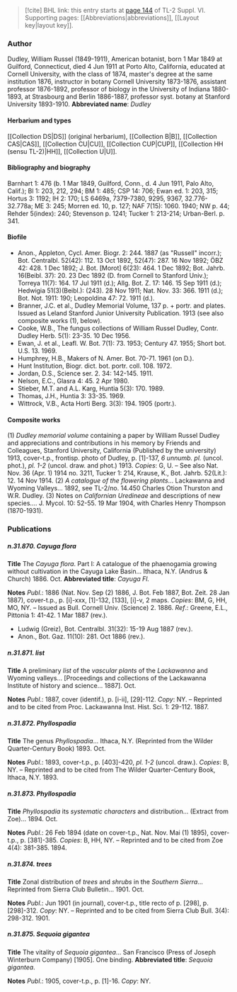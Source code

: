 > [!cite] BHL link: this entry starts at [page 144](https://www.biodiversitylibrary.org/page/33260132) of TL-2 Suppl. VI.
> Supporting pages: [[Abbreviations|abbreviations]], [[Layout key|layout key]].

### Author

Dudley, William Russel (1849-1911), American botanist, born 1 Mar 1849 at Guilford, Connecticut, died 4 Jun 1911 at Porto Alto, California, educated at Cornell University, with the class of 1874, master's degree at the same institution 1876, instructor in botany Cornell University 1873-1876, assistant professor 1876-1892, professor of biology in the University of Indiana 1880-1893, at Strasbourg and Berlin 1886-1887, professor syst. botany at Stanford University 1893-1910. 
**Abbreviated name**: *Dudley*

#### Herbarium and types

[[Collection DS|DS]] (original herbarium), [[Collection B|B]], [[Collection CAS|CAS]], [[Collection CU|CU]], [[Collection CUP|CUP]], [[Collection HH (sensu TL-2)|HH]], [[Collection U|U]].

#### Bibliography and biography

Barnhart 1: 476 (b. 1 Mar 1849, Guilford, Conn., d. 4 Jun 1911, Palo Alto, Calif.); Bl 1: 203, 212, 294; BM 1: 485; CSP 14: 706; Ewan ed. 1: 203, 315; Hortus 3: 1192; IH 2: 170; LS 6469a, 7379-7380, 9295, 9367, 32.776-32.778a; ME 3: 245; Morren ed. 10, p. 127; NAF 7(15): 1060. 1940; NW p. 44; Rehder 5(index): 240; Stevenson p. 1241; Tucker 1: 213-214; Urban-Berl. p. 341.

#### Biofile

- Anon., Appleton, Cycl. Amer. Biogr. 2: 244. 1887 (as "Russell" incorr.); Bot. Centralbl. 52(42): 112. 13 Oct 1892, 52(47): 287. 16 Nov 1892; ÖBZ 42: 428. 1 Dec 1892; J. Bot. \[Morot\] 6(23): 464. 1 Dec 1892; Bot. Jahrb. 16(Beibl. 37): 20. 23 Dec 1892 (D. from Cornell to Stanford Univ.); Torreya 11(7): 164. 17 Jul 1911 (d.); Allg. Bot. Z. 17: 146. 15 Sep 1911 (d.); Hedwigia 51(3)(Beibl.): (243). 28 Nov 1911; Nat. Nov. 33: 366. 1911 (d.); Bot. Not. 1911: 190; Leopoldina 47: 72. 1911 (d.).
- Branner, J.C. et al., Dudley Memorial Volume, 137 p. + portr. and plates. Issued as Leland Stanford Junior University Publication. 1913 (see also composite works (1), below).
- Cooke, W.B., The fungus collections of William Russel Dudley, Contr. Dudley Herb. 5(1): 23-35. 10 Dec 1956.
- Ewan, J. et al., Leafl. W. Bot. 7(1): 73. 1953; Century 47. 1955; Short bot. U.S. 13. 1969.
- Humphrey, H.B., Makers of N. Amer. Bot. 70-71. 1961 (on D.).
- Hunt Institution, Biogr. dict. bot. portr. coll. 108. 1972.
- Jordan, D.S., Science ser. 2. 34: 142-145. 1911.
- Nelson, E.C., Glasra 4: 45. 2 Apr 1980.
- Stieber, M.T. and A.L. Karg, Huntia 5(3): 170. 1989.
- Thomas, J.H., Huntia 3: 33-35. 1969.
- Wittrock, V.B., Acta Horti Berg. 3(3): 194. 1905 (portr.).

#### Composite works

(1) *Dudley memorial volume* containing a paper by William Russel Dudley and appreciations and contributions in his memory by Friends and Colleagues, Stanford University, California (Published by the university) 1913, cover-t.p., frontisp. photo of Dudley, p. \[1\]-137, *6 unnumb. pl.* (uncol. phot.), *pl. 1-2* (uncol. draw. and phot.) 1913. *Copies*: G, U. – See also Nat. Nov. 36 (Apr. 1) 1914 no. 3211, Tucker 1: 214, Krause, K., Bot. Jahrb. 52(Lit.): 12. 14 Nov 1914.
(2) *A catalogue of the flowering plants*... Lackawanna and Wyoming Valleys... 1892, see TL-2/no. 14.450 Charles Otion Thurston and W.R. Dudley.
(3) Notes on *Californian Uredineae* and descriptions of new species.... J. Mycol. 10: 52-55. 19 Mar 1904, with Charles Henry Thompson (1870-1931).

### Publications

##### n.31.870. Cayuga flora

**Title**
The *Cayuga flora*. Part I: A catalogue of the phaenogamia growing without cultivation in the Cayuga Lake Basin... Ithaca, N.Y. (Andrus & Church) 1886. Oct.
**Abbreviated title**: *Cayuga Fl.*

**Notes**
*Publ*.: 1886 (Nat. Nov. Sep (2) 1886, J. Bot. Feb 1887, Bot. Zeit. 28 Jan 1887), cover-t.p., p. \[i\]-xxx, \[1\]-132, \[133\], \[i\]-v, 2 maps. *Copies*: BM, G, HH, MO, NY. – Issued as Bull. Cornell Univ. (Science) 2. 1886.
*Ref*.: Greene, E.L., Pittonia 1: 41-42. 1 Mar 1887 (rev.).
- Ludwig (Greiz), Bot. Centralbl. 31(32): 15-19 Aug 1887 (rev.).
- Anon., Bot. Gaz. 11(10): 281. Oct 1886 (rev.).

##### n.31.871. list

**Title**
A preliminary *list* of the *vascular plants* of the *Lackawanna* and Wyoming valleys... \[Proceedings and collections of the Lackawanna Institute of history and science... 1887\]. Oct.

**Notes**
*Publ*.: 1887, cover (identif.), p. \[i-ii\], \[29\]-112. *Copy*: NY. – Reprinted and to be cited from Proc. Lackawanna Inst. Hist. Sci. 1: 29-112. 1887.

##### n.31.872. Phyllospadia

**Title**
The genus *Phyllospadia*... Ithaca, N.Y. (Reprinted from the Wilder Quarter-Century Book) 1893. Oct.

**Notes**
*Publ*.: 1893, cover-t.p., p. \[403\]-420, *pl. 1-2* (uncol. draw.). *Copies*: B, NY. – Reprinted and to be cited from The Wilder Quarter-Century Book, Ithaca, N.Y. 1893.

##### n.31.873. Phyllospadia

**Title**
*Phyllospadia* its *systematic characters* and distribution... (Extract from Zoe)... 1894. Oct.

**Notes**
*Publ*.: 26 Feb 1894 (date on cover-t.p., Nat. Nov. Mai (1) 1895), cover-t.p., p. \[381\]-385.
*Copies*: B, HH, NY. – Reprinted and to be cited from Zoe 4(4): 381-385. 1894.

##### n.31.874. trees

**Title**
Zonal distribution of *trees* and *shrubs* in the *Southern Sierra*... Reprinted from Sierra Club Bulletin... 1901. Oct.

**Notes**
*Publ*.: Jun 1901 (in journal), cover-t.p., title recto of p. \[298\], p. \[298\]-312. *Copy*: NY. – Reprinted and to be cited from Sierra Club Bull. 3(4): 298-312. 1901.

##### n.31.875. Sequoia gigantea

**Title**
The vitality of *Sequoia gigantea*... San Francisco (Press of Joseph Winterburn Company) \[1905\]. One binding.
**Abbreviated title**: *Sequoia gigantea*.

**Notes**
*Publ*.: 1905, cover-t.p., p. \[1\]-16. *Copy*: NY.

